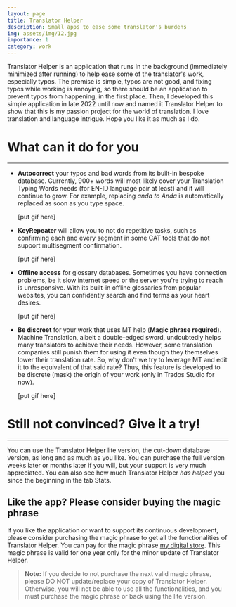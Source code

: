 ```yaml
---
layout: page
title: Translator Helper
description: Small apps to ease some translator's burdens
img: assets/img/12.jpg
importance: 1
category: work
---
```


Translator Helper is an application that runs in the background (immediately minimized after running) to help ease some of the translator's work, especially typos.
The premise is simple, typos are not good, and fixing typos while working is annoying, so there should be an application to prevent typos from happening, in the first place.
Then, I developed this simple application in late 2022 until now and named it Translator Helper to show that this is my passion project for the world of translation.
I love translation and language intrigue. Hope you like it as much as I do.

# What can it do for you
---
- **Autocorrect** your typos and bad words from its built-in bespoke database.
  Currently, 900+ words will  most likely cover your Translation Typing Words needs (for EN-ID language pair at least) and it will continue to grow.
  For example, replacing _anda to Anda_ is automatically replaced as soon as you type space.

  [put gif here]
  
- **KeyRepeater** will allow you to not do repetitive tasks, such as confirming each and every segment in some CAT tools that do not support multisegment confirmation.

  [put gif here]
  
- **Offline access** for glossary databases.
  Sometimes you have connection problems, be it slow internet speed or the server you're trying to reach is unresponsive.
  With its built-in offline glossaries from popular websites, you can confidently search and find terms as your heart desires.

  [put gif here]

- **Be discreet** for your work that uses MT help (**Magic phrase required**).
  Machine Translation, albeit a double-edged sword, undoubtedly helps many translators to achieve their needs.
  However, some translation companies still punish them for using it even though they themselves lower their translation rate.
  So, why don't we try to leverage MT and edit it to the equivalent of that said rate?
  Thus, this feature is developed to be discrete (mask) the origin of your work (only in Trados Studio for now).

  [put gif here]

# Still not convinced? Give it a try!
---
You can use the Translator Helper lite version, the cut-down database version, as long and as much as you like.
You can purchase the full version weeks later or months later if you will, but your support is very much appreciated.
You can also see how much Translator Helper _has helped_ you since the beginning in the tab Stats.

## Like the app? Please consider buying the magic phrase

If you like the application or want to support its continuous development, please consider purchasing the magic phrase to get all the functionalities of Translator Helper.
You can pay for the magic phrase [my digital store](https://lynk.id/tokondaru).
This magic phrase is valid for one year only for the minor update of Translator Helper.
> **Note:** If you decide to not purchase the next valid magic phrase, please DO NOT update/replace your copy of Translator Helper.
> Otherwise, you will not be able to use all the functionalities, and you must purchase the magic phrase or back using the lite version.
